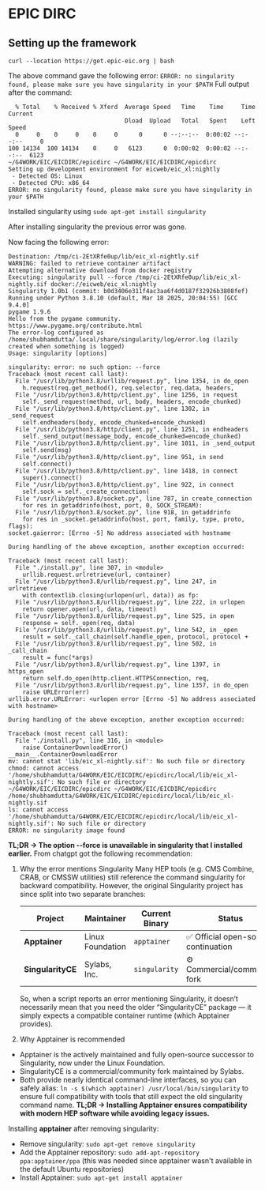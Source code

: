 # EPIC DIRC

## Setting up the framework
```curl --location https://get.epic-eic.org | bash```

The above command gave the following error:
```ERROR: no singularity found, please make sure you have singularity in your $PATH```
Full output after the command:
```
  % Total    % Received % Xferd  Average Speed   Time    Time     Time  Current
                                 Dload  Upload   Total   Spent    Left  Speed
  0     0    0     0    0     0      0      0 --:--:--  0:00:02 --:--:--     0
100 14134  100 14134    0     0   6123      0  0:00:02  0:00:02 --:--:--  6123
~/G4WORK/EIC/EICDIRC/epicdirc ~/G4WORK/EIC/EICDIRC/epicdirc
Setting up development environment for eicweb/eic_xl:nightly
 - Detected OS: Linux
 - Detected CPU: x86_64
ERROR: no singularity found, please make sure you have singularity in your $PATH
```

Installed singularity using ```sudo apt-get install singularity```

After installing singularity the previous error was gone. 

Now facing the following error:
```
Destination: /tmp/ci-2EtXRfe0up/lib/eic_xl-nightly.sif
WARNING: failed to retrieve container artifact
Attempting alternative download from docker registry
Executing: singularity pull --force /tmp/ci-2EtXRfe0up/lib/eic_xl-nightly.sif docker://eicweb/eic_xl:nightly
Singularity 1.0b1 (commit: b0d3406e311f4ac3aa6f4d0187f32926b3808fef)
Running under Python 3.8.10 (default, Mar 18 2025, 20:04:55) [GCC 9.4.0]
pygame 1.9.6
Hello from the pygame community. https://www.pygame.org/contribute.html
The error-log configured as /home/shubhamdutta/.local/share/singularity/log/error.log (lazily created when something is logged)
Usage: singularity [options]

singularity: error: no such option: --force
Traceback (most recent call last):
  File "/usr/lib/python3.8/urllib/request.py", line 1354, in do_open
    h.request(req.get_method(), req.selector, req.data, headers,
  File "/usr/lib/python3.8/http/client.py", line 1256, in request
    self._send_request(method, url, body, headers, encode_chunked)
  File "/usr/lib/python3.8/http/client.py", line 1302, in _send_request
    self.endheaders(body, encode_chunked=encode_chunked)
  File "/usr/lib/python3.8/http/client.py", line 1251, in endheaders
    self._send_output(message_body, encode_chunked=encode_chunked)
  File "/usr/lib/python3.8/http/client.py", line 1011, in _send_output
    self.send(msg)
  File "/usr/lib/python3.8/http/client.py", line 951, in send
    self.connect()
  File "/usr/lib/python3.8/http/client.py", line 1418, in connect
    super().connect()
  File "/usr/lib/python3.8/http/client.py", line 922, in connect
    self.sock = self._create_connection(
  File "/usr/lib/python3.8/socket.py", line 787, in create_connection
    for res in getaddrinfo(host, port, 0, SOCK_STREAM):
  File "/usr/lib/python3.8/socket.py", line 918, in getaddrinfo
    for res in _socket.getaddrinfo(host, port, family, type, proto, flags):
socket.gaierror: [Errno -5] No address associated with hostname

During handling of the above exception, another exception occurred:

Traceback (most recent call last):
  File "./install.py", line 307, in <module>
    urllib.request.urlretrieve(url, container)
  File "/usr/lib/python3.8/urllib/request.py", line 247, in urlretrieve
    with contextlib.closing(urlopen(url, data)) as fp:
  File "/usr/lib/python3.8/urllib/request.py", line 222, in urlopen
    return opener.open(url, data, timeout)
  File "/usr/lib/python3.8/urllib/request.py", line 525, in open
    response = self._open(req, data)
  File "/usr/lib/python3.8/urllib/request.py", line 542, in _open
    result = self._call_chain(self.handle_open, protocol, protocol +
  File "/usr/lib/python3.8/urllib/request.py", line 502, in _call_chain
    result = func(*args)
  File "/usr/lib/python3.8/urllib/request.py", line 1397, in https_open
    return self.do_open(http.client.HTTPSConnection, req,
  File "/usr/lib/python3.8/urllib/request.py", line 1357, in do_open
    raise URLError(err)
urllib.error.URLError: <urlopen error [Errno -5] No address associated with hostname>

During handling of the above exception, another exception occurred:

Traceback (most recent call last):
  File "./install.py", line 316, in <module>
    raise ContainerDownloadError()
__main__.ContainerDownloadError
mv: cannot stat 'lib/eic_xl-nightly.sif': No such file or directory
chmod: cannot access '/home/shubhamdutta/G4WORK/EIC/EICDIRC/epicdirc/local/lib/eic_xl-nightly.sif': No such file or directory
~/G4WORK/EIC/EICDIRC/epicdirc ~/G4WORK/EIC/EICDIRC/epicdirc
/home/shubhamdutta/G4WORK/EIC/EICDIRC/epicdirc/local/lib/eic_xl-nightly.sif
ls: cannot access '/home/shubhamdutta/G4WORK/EIC/EICDIRC/epicdirc/local/lib/eic_xl-nightly.sif': No such file or directory
ERROR: no singularity image found
```
**TL;DR -> The option --force is unavailable in singularity that I installed earlier.** From chatgpt got the following recommendation: 

1. Why the error mentions Singularity
  Many HEP tools (e.g. CMS Combine, CRAB, or CMSSW utilities) still reference the command singularity for backward compatibility.
  However, the original Singularity project has since split into two separate branches:

    | Project           | Maintainer       | Current Binary | Status                              |
    | ----------------- | ---------------- | -------------- | ----------------------------------- |
    | **Apptainer**     | Linux Foundation | `apptainer`    | ✅ Official open-source continuation |
    | **SingularityCE** | Sylabs, Inc.     | `singularity`  | ⚙️ Commercial/community fork        |

    So, when a script reports an error mentioning Singularity, it doesn’t necessarily mean that you need the older “SingularityCE” package — it simply expects a compatible container runtime (which Apptainer provides).

2. Why Apptainer is recommended
  * Apptainer is the actively maintained and fully open-source successor to Singularity, now under the Linux Foundation.
  * SingularityCE is a commercial/community fork maintained by Sylabs.
  * Both provide nearly identical command-line interfaces, so you can safely alias:
  ```ln -s $(which apptainer) /usr/local/bin/singularity```
  to ensure full compatibility with tools that still expect the old singularity command name.
**TL;DR -> Installing Apptainer ensures compatibility with modern HEP software while avoiding legacy issues.**

  Installing **apptainer** after removing singularity:
  * Remove singularity: ```sudo apt-get remove singularity``` 
  * Add the Apptainer repository: ```sudo add-apt-repository ppa:apptainer/ppa``` (this was needed since apptainer wasn't available in the default Ubuntu repositories) 
  * Install Apptainer: ```sudo apt-get install apptainer```
